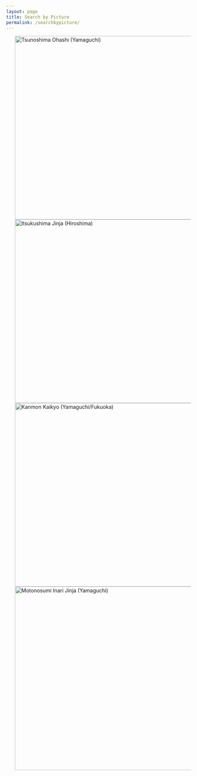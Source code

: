 ```yaml
---
layout: page
title: Search by Picture
permalink: /searchbypicture/
---
```


<link rel="stylesheet" href="https://cdn.jsdelivr.net/bxslider/4.2.12/jquery.bxslider.css">
<script src="https://ajax.googleapis.com/ajax/libs/jquery/3.1.1/jquery.min.js"></script>
<script src="https://cdn.jsdelivr.net/bxslider/4.2.12/jquery.bxslider.min.js"></script>

<script type="text/javascript">
        $(document).ready(function(){
            $('.slider').bxSlider({
                auto: true,
                pause: 5000,
            });
        });
</script>


<div class="slider"><ul>
        <a href＝"https://alice0619.github.io/dh150.github.io/searchbyprefecture/">
<img src="https://alice0619.github.io/dh150.github.io/8D0BE253-069E-48F3-B903-DE002E58BF93-min.jpeg" width="600" height="500" alt="Tsunoshima Ohashi (Yamaguchi)">
        </a>
        <a href="https://alice0619.github.io/dh150.github.io/searchbyprefecture/">
<img src="https://alice0619.github.io/dh150.github.io/94330D2F-2703-47D2-BA21-89AE2FFF84D5-min.jpeg" width="600" height="500" alt="Itsukushima Jinja (Hiroshima)">
        </a>
        <a href="https://alice0619.github.io/dh150.github.io/searchbyprefecture/">
<img src="https://alice0619.github.io/dh150.github.io/A54B0539-92DD-4828-A5D3-2D3123BD897B-min.jpeg" width="600" height="500" alt="Kanmon Kaikyo (Yamaguchi/Fukuoka)">
        </a>
        <a href="https://alice0619.github.io/dh150.github.io/searchbyprefecture/">
<img src="https://alice0619.github.io/dh150.github.io/CD2C95F7-AF6B-4474-9980-AAA17B422D3E-min.jpeg" width="600" height="500" alt="Motonosumi Inari Jinja (Yamaguchi)">
        </a></ul>
</div>
                                                                                  
